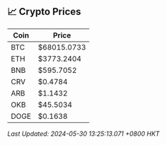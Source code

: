 ## 📈 Crypto Prices

| Coin | Price |
| ---- | ----- |
| BTC | $68015.0733 |
| ETH | $3773.2404 |
| BNB | $595.7052 |
| CRV | $0.4784 |
| ARB | $1.1432 |
| OKB | $45.5034 |
| DOGE | $0.1638 |

_Last Updated: 2024-05-30 13:25:13.071 +0800 HKT_